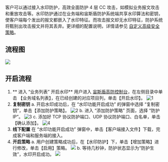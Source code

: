 
客户可以通过接入水印防护，高效全面防护 4 层 CC 攻击，如模拟业务报文攻击和重放攻击等。水印防护通过在业务端和宙斯盾防护系统端共享水印算法和密钥，使客户端每个发出的报文都嵌入了水印特征。而攻击报文却无水印特征，防护系统将甄别出攻击报文并将其丢弃。更详细的配置说明，详情请参见 [自定义高级安全策略](https://intl.cloud.tencent.com/document/product/685/18800#.E8.87.AA.E5.AE.9A.E4.B9.89.E5.AE.89.E5.85.A8.E7.AD.96.E7.95.A5)。
## 流程图
![](https://main.qcloudimg.com/raw/8b83ba4ab8b1bdee1d0e1da446d53e3e.png)

## 开启流程
1. ** 进入 “业务列表” 开启水印**
用户进入 [宙斯盾高防控制台](https://console.cloud.tencent.com/gamesec)，在左侧目录中单击 【业务域名列表】，在已经创建的对应项目列，单击【开启水印】。
![1](https://i.imgur.com/lroTzT1.png)
2. **复制密钥**
a. 开启水印成功后，在 “水印功能开启成功” 的弹窗中选择 “复制密钥”，单击【添加防护策略】。
![2](https://i.imgur.com/YqQ6cKQ.png)
b. 进入 “添加防护策略” 页面，选择 “防护 IP”。
![3](https://i.imgur.com/CXYs6jS.png)
c. 添加好 TCP 协议防护端口、UDP 协议防护端口、白名单，单击【确认添加】。
![4](https://i.imgur.com/U7c1tI5.png)
3. **线下配置**
在 “水印功能开启成功” 弹窗中，单击【客户端接入文件】下载，完成客户端和服务端的接入。
4. **开启策略**
a. 用户创建策略成功后，在【水印防护】下，单击【增加策略】进行修改，单击【启用】策略。
![](https://i.imgur.com/ZmGSyBC.png)
b. 等待几秒钟，防护状态显示为“防护生效”，水印开启成功。
![](https://i.imgur.com/Qnh0UC9.png)
